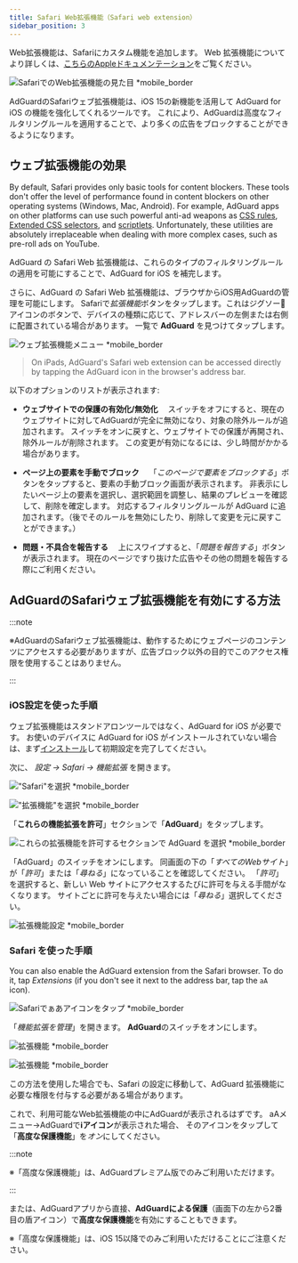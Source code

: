 ```yaml
---
title: Safari Web拡張機能（Safari web extension）
sidebar_position: 3
---
```


Web拡張機能は、Safariにカスタム機能を追加します。 Web 拡張機能についてより詳しくは、[こちらのAppleドキュメンテーション](https://developer.apple.com/documentation/safariservices/safari_web_extensions)をご覧ください。

![SafariでのWeb拡張機能の見た目 *mobile_border](https://cdn.adtidy.org/public/Adguard/kb/iOS/webext/menu_ja.png)

AdGuardのSafariウェブ拡張機能は、iOS 15の新機能を活用して AdGuard for iOS の機能を強化してくれるツールです。 これにより、AdGuardは高度なフィルタリングルールを適用することで、より多くの広告をブロックすることができるようになります。

## ウェブ拡張機能の効果

By default, Safari provides only basic tools for content blockers. These tools don't offer the level of performance found in content blockers on other operating systems (Windows, Mac, Android). For example, AdGuard apps on other platforms can use such powerful anti-ad weapons as [CSS rules](/general/ad-filtering/create-own-filters#cosmetic-css-rules), [Extended CSS selectors](/general/ad-filtering/create-own-filters#extended-css-selectors), and [scriptlets](/general/ad-filtering/create-own-filters#scriptlets). Unfortunately, these utilities are absolutely irreplaceable when dealing with more complex cases, such as pre-roll ads on YouTube.

AdGuard の Safari Web 拡張機能は、これらのタイプのフィルタリングルールの適用を可能にすることで、AdGuard for iOS を補完します。

さらに、AdGuard の Safari Web 拡張機能は、ブラウザからiOS用AdGuardの管理を可能にします。 Safariで*拡張機能*ボタンをタップします。これはジグソー🧩アイコンのボタンで、デバイスの種類に応じて、アドレスバーの左側または右側に配置されている場合があります。 一覧で **AdGuard** を見つけてタップします。

![ウェブ拡張機能メニュー *mobile_border](https://cdn.adtidy.org/public/Adguard/kb/iOS/webext/ext_adguard_ja.png?1)

> On iPads, AdGuard's Safari web extension can be accessed directly by tapping the AdGuard icon in the browser's address bar.

以下のオプションのリストが表示されます:

- **ウェブサイトでの保護の有効化/無効化**　 スイッチをオフにすると、現在のウェブサイトに対してAdGuardが完全に無効になり、対象の除外ルールが追加されます。 スイッチをオンに戻すと、ウェブサイトでの保護が再開され、除外ルールが削除されます。 この変更が有効になるには、少し時間がかかる場合があります。

- **ページ上の要素を手動でブロック**　 「*このページで要素をブロックする*」ボタンをタップすると、要素の手動ブロック画面が表示されます。 非表示にしたいページ上の要素を選択し、選択範囲を調整し、結果のプレビューを確認して、削除を確定します。 対応するフィルタリングルールが AdGuard に追加されます。（後でそのルールを無効にしたり、削除して変更を元に戻すことができます。）

- **問題・不具合を報告する**　 上にスワイプすると、「*問題を報告する*」ボタンが表示されます。 現在のページですり抜けた広告やその他の問題を報告する際にご利用ください。

## AdGuardのSafariウェブ拡張機能を有効にする方法

:::note

※AdGuardのSafariウェブ拡張機能は、動作するためにウェブページのコンテンツにアクセスする必要がありますが、広告ブロック以外の目的でこのアクセス権限を使用することはありません。

:::

### iOS設定を使った手順

ウェブ拡張機能はスタンドアロンツールではなく、AdGuard for iOS が必要です。 お使いのデバイスに AdGuard for iOS がインストールされていない場合は、まず[インストール](../installation)して初期設定を完了してください。

次に、 *設定 → Safari → 機能拡張* を開きます。

!["Safari"を選択 *mobile_border](https://cdn.adtidy.org/public/Adguard/kb/iOS/webext/settings1_ja.png)

!["拡張機能"を選択 *mobile_border](https://cdn.adtidy.org/public/Adguard/kb/iOS/webext/settings2_ja.png)

「**これらの機能拡張を許可**」セクションで「**AdGuard**」をタップします。

![これらの拡張機能を許可するセクションで AdGuard を選択 *mobile_border](https://cdn.adtidy.org/public/Adguard/kb/iOS/webext/settings3_ja.png)

「AdGuard」のスイッチをオンにします。 同画面の下の「*すべてのWebサイト*」が「*許可*」または「*尋ねる*」になっていることを確認してください。 「*許可*」を選択すると、新しい Web サイトにアクセスするたびに許可を与える手間がなくなります。 サイトごとに許可を与えたい場合には「*尋ねる*」選択してください。

![拡張機能設定 *mobile_border](https://cdn.adtidy.org/public/Adguard/kb/iOS/webext/settings4_ja.png)

### Safari を使った手順

You can also enable the AdGuard extension from the Safari browser. To do it, tap *Extensions* (if you don't see it next to the address bar, tap the `aA` icon).

![Safariでぁあアイコンをタップ *mobile_border](https://cdn.adtidy.org/public/Adguard/kb/iOS/webext/safari1_ja.png)

「*機能拡張を管理*」を開きます。 **AdGuard**のスイッチをオンにします。

![拡張機能 *mobile_border](https://cdn.adtidy.org/public/Adguard/kb/iOS/webext/safari2_ja.png)

![拡張機能 *mobile_border](https://cdn.adtidy.org/public/Adguard/kb/iOS/webext/safari3_ja.png)

この方法を使用した場合でも、Safari の設定に移動して、AdGuard 拡張機能に必要な権限を付与する必要がある場合があります。

これで、利用可能なWeb拡張機能の中にAdGuardが表示されるはずです。 aAメニュー→AdGuardで**ℹ️アイコン**が表示された場合、 そのアイコンをタップして「**高度な保護機能**」を*オン*にしてください。

:::note

※「高度な保護機能」は、AdGuardプレミアム版でのみご利用いただけます。

:::

または、AdGuardアプリから直接、**AdGuardによる保護**（画面下の左から2番目の盾アイコン）で**高度な保護機能**を有効にすることもできます。

※「高度な保護機能」は、iOS 15以降でのみご利用いただけることにご注意ください。
